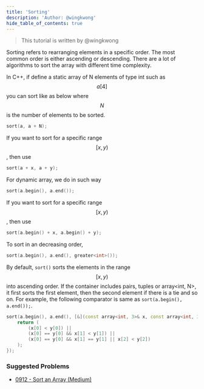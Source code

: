 ```yaml
---
title: 'Sorting'
description: 'Author: @wingkwong'
hide_table_of_contents: true
---
```


> This tutorial is written by @wingkwong

Sorting refers to rearranging elements in a specific order. The most common order is either ascending or descending. There are a lot of algorithms to sort the array with different time complexity.&#x20;

In C++, if define a static array of N elements of type int such as $$a[4]$$ you can sort like as below where $$N$$ is the number of elements to be sorted.&#x20;

```cpp
sort(a, a + N);
```

If you want to sort for a specific range $$[x, y)$$,  then use&#x20;

```cpp
sort(a + x, a + y);
```

For dynamic array, we do in such way

```cpp
sort(a.begin(), a.end());
```

If you want to sort for a specific range $$[x, y)$$,  then use&#x20;

```cpp
sort(a.begin() + x, a.begin() + y);
```

To sort in an decreasing order,&#x20;

```cpp
sort(a.begin(), a.end(), greater<int>());
```

By default, `sort()` sorts the elements in the range $$[x, y)$$ into ascending order. If the container includes pairs, tuples or array\<int, N>, it first sorts the first element, then the second element if there is a tie and so on. For example, the following comparator is same as `sort(a.begin(), a.end());`.

```cpp
sort(a.begin(), a.end(), [&](const array<int, 3>& x, const array<int, 3>& y) {
    return (
        (x[0] < y[0]) || 
        (x[0] == y[0] && x[1] < y[1]) ||
        (x[0] == y[0] && x[1] == y[1] || x[2] < y[2])
    );
});
```

### Suggested Problems

* [0912 - Sort an Array (Medium)](../../solutions/0900-0999/sort-an-array-medium)
